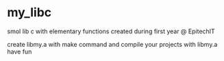 # my_libc
smol lib c with elementary functions created during first year @ EpitechIT

create libmy.a with make command and compile your projects with libmy.a
have fun
